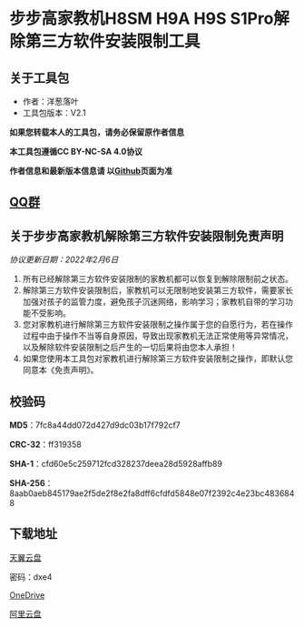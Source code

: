 # 步步高家教机H8SM H9A H9S S1Pro解除第三方软件安装限制工具

## 关于工具包
- 作者：洋葱落叶
- 工具包版本：V2.1

**如果您转载本人的工具包，请务必保留原作者信息**

**本工具包遵循CC BY-NC-SA 4.0协议**

**作者信息和最新版本信息请 以[Github](https://github.com/ycly2333/EEBBK_package_tool/blob/main/MT8167.md)页面为准**

## [QQ群](QQ_Group.md)

## 关于步步高家教机解除第三方软件安装限制免责声明
*协议更新日期：2022年2月6日*
1. 所有已经解除第三方软件安装限制的家教机都可以恢复到解除限制前之状态。
2. 解除第三方软件安装限制后，家教机可以无限制地安装第三方软件，需要家长加强对孩子的监管力度，避免孩子沉迷网络，影响学习；家教机自带的学习功能不受影响。
3. 您对家教机进行解除第三方软件安装限制之操作属于您的自愿行为，若在操作过程中由于操作不当等自身原因，导致出现家教机无法正常使用等异常情况，以及解除软件安装限制之后产生的一切后果将由您本人承担！
4. 如果您使用本工具包对家教机进行解除第三方软件安装限制之操作，即默认您同意本《免责声明》。

## 校验码
**MD5**：7fc8a44dd072d427d9dc03b17f792cf7

**CRC-32**：ff319358

**SHA-1**：cfd60e5c259712fcd328237deea28d5928affb89

**SHA-256**：8aab0aeb845179ae2f5de2f8e2fa8dff6cfdfd5848e07f2392c4e23bc4836848

## 下载地址
[天翼云盘](https://cloud.189.cn/t/VBFnaunUnIza)

密码：dxe4

[OneDrive](https://dljz-my.sharepoint.com/:f:/g/personal/ycly_nii_ink/Et8fp-rHjJpLn6bem_Ef-msB7nCoZvPAcADbEwfTLnZB-Q?e=IY3SOB)

[阿里云盘](https://www.aliyundrive.com/s/aYwYsZPvLM2)
